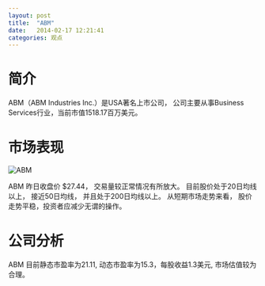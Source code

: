 ```yaml
---
layout: post
title:  "ABM"
date:   2014-02-17 12:21:41
categories: 观点
---
```


# 简介
ABM（ABM Industries Inc.）是USA著名上市公司，
公司主要从事Business Services行业，当前市值1518.17百万美元。

# 市场表现

![ABM](http://finviz.com/chart.ashx?t=ABM&ty=c&ta=1&p=d&s=l)

ABM 昨日收盘价 $27.44，
交易量较正常情况有所放大。
目前股价处于20日均线以上，
接近50日均线，
并且处于200日均线以上。
从短期市场走势来看，
股价走势平稳，投资者应减少无谓的操作。

# 公司分析
ABM 目前静态市盈率为21.11, 动态市盈率为15.3，每股收益1.3美元,
市场估值较为合理。
